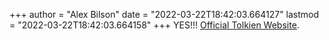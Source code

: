 +++
author = "Alex Bilson"
date = "2022-03-22T18:42:03.664127"
lastmod = "2022-03-22T18:42:03.664158"
+++
YES!!! [Official Tolkien Website](https://www.tolkienestate.com).